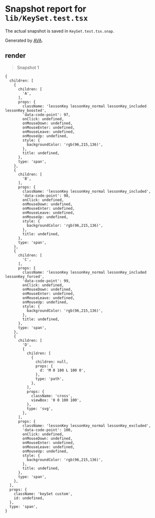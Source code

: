 # Snapshot report for `lib/KeySet.test.tsx`

The actual snapshot is saved in `KeySet.test.tsx.snap`.

Generated by [AVA](https://avajs.dev).

## render

> Snapshot 1

    {
      children: [
        {
          children: [
            'A',
          ],
          props: {
            className: 'lessonKey lessonKey_normal lessonKey_included lessonKey_boosted',
            'data-code-point': 97,
            onClick: undefined,
            onMouseDown: undefined,
            onMouseEnter: undefined,
            onMouseLeave: undefined,
            onMouseUp: undefined,
            style: {
              backgroundColor: 'rgb(96,215,136)',
            },
            title: undefined,
          },
          type: 'span',
        },
        {
          children: [
            'B',
          ],
          props: {
            className: 'lessonKey lessonKey_normal lessonKey_included',
            'data-code-point': 98,
            onClick: undefined,
            onMouseDown: undefined,
            onMouseEnter: undefined,
            onMouseLeave: undefined,
            onMouseUp: undefined,
            style: {
              backgroundColor: 'rgb(96,215,136)',
            },
            title: undefined,
          },
          type: 'span',
        },
        {
          children: [
            'C',
          ],
          props: {
            className: 'lessonKey lessonKey_normal lessonKey_included lessonKey_forced',
            'data-code-point': 99,
            onClick: undefined,
            onMouseDown: undefined,
            onMouseEnter: undefined,
            onMouseLeave: undefined,
            onMouseUp: undefined,
            style: {
              backgroundColor: 'rgb(96,215,136)',
            },
            title: undefined,
          },
          type: 'span',
        },
        {
          children: [
            'D',
            {
              children: [
                {
                  children: null,
                  props: {
                    d: 'M 0 100 L 100 0',
                  },
                  type: 'path',
                },
              ],
              props: {
                className: 'cross',
                viewBox: '0 0 100 100',
              },
              type: 'svg',
            },
          ],
          props: {
            className: 'lessonKey lessonKey_normal lessonKey_excluded',
            'data-code-point': 100,
            onClick: undefined,
            onMouseDown: undefined,
            onMouseEnter: undefined,
            onMouseLeave: undefined,
            onMouseUp: undefined,
            style: {
              backgroundColor: 'rgb(96,215,136)',
            },
            title: undefined,
          },
          type: 'span',
        },
      ],
      props: {
        className: 'keySet custom',
        id: undefined,
      },
      type: 'span',
    }
